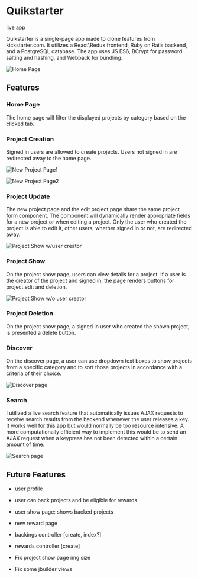 # Quikstarter
[live app](https://quikstarter.herokuapp.com/#/)

Quikstarter is a single-page app made to clone features from kickstarter.com.  It utilizes a React\Redux frontend, Ruby on Rails backend, and a PostgreSQL database.  The app uses JS ES6, BCrypt for password salting and hashing, and Webpack for bundling.

![Home Page](https://raw.githubusercontent.com/afarahmand/kicks/master/Wireframes/screenshots/home_page.png)

## Features

### Home Page
The home page will filter the displayed projects by category based on the clicked tab.

### Project Creation
Signed in users are allowed to create projects.  Users not signed in are redirected away to the home page.

![New Project Page1](https://raw.githubusercontent.com/afarahmand/kicks/master/Wireframes/screenshots/new_project_page1.png)

![New Project Page2](https://raw.githubusercontent.com/afarahmand/kicks/master/Wireframes/screenshots/new_project_page2.png)

### Project Update
The new project page and the edit project page share the same project form component.  The component will dynamically render appropriate fields for a new project or when editing a project.  Only the user who created the project is able to edit it, other users, whether signed in or not, are redirected away.

![Project Show w/user creator](https://raw.githubusercontent.com/afarahmand/kicks/master/Wireframes/screenshots/project_show_edit_delete.png)

### Project Show
On the project show page, users can view details for a project.  If a user is the creator of the project and signed in, the page renders buttons for project edit and deletion.

![Project Show w/o user creator](https://raw.githubusercontent.com/afarahmand/kicks/master/Wireframes/screenshots/project_show.png)

### Project Deletion
On the project show page, a signed in user who created the shown project, is presented a delete button.

### Discover
On the discover page, a user can use dropdown text boxes to show projects from a specific category and to sort those projects in accordance with a criteria of their choice.

![Discover page](https://raw.githubusercontent.com/afarahmand/kicks/master/Wireframes/screenshots/discover_page.png)

### Search
I utilized a live search feature that automatically issues AJAX requests to receive search results from the backend whenever the user releases a key.  It works well for this app but would normally be too resource intensive.  A more computationally efficient way to implement this would be to send an AJAX request when a keypress has not been detected within a certain amount of time.

![Search page](https://raw.githubusercontent.com/afarahmand/kicks/master/Wireframes/screenshots/search.png)

## Future Features
* user profile
* user can back projects and be eligible for rewards

* user show page: shows backed projects
* new reward page
* backings controller [create, index?]
* rewards controller [create]
* Fix project show page img size
* Fix some jbuilder views
